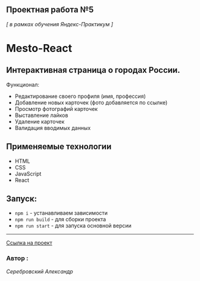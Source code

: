 ## Проектная работа №5
*[ в рамках обучения Яндекс-Практикум ]* 


# Mesto-React

## Интерактивная страница о городах России. 

Функционал:
* Редактирование своего профиля (имя, профессия)
* Добавление новых карточек (фото добавляется по ссылке)
* Просмотр фотографий карточек
* Выставление лайков
* Удаление карточек
* Валидация вводимых данных

## Применяемые технологии

* HTML
* CSS
* JavaScript
* React

## Запуск:

* `npm i` - устанавливаем зависимости
* `npm run build` - для сборки проекта
* `npm run start` - для запуска основной версии

---

[Ссылка на проект](https://serebrovskiy.github.io/mesto-react)

 ### Автор :
 *Серебровский Александр*

